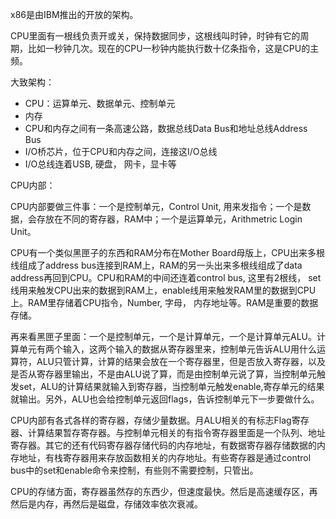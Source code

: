x86是由IBM推出的开放的架构。

CPU里面有一根线负责开或关，保持数据同步，这根线叫时钟，时钟有它的周期，比如一秒钟几次。现在的CPU一秒钟内能执行数十亿条指令，这是CPU的主频。

大致架构：

- CPU：运算单元、数据单元、控制单元
- 内存
- CPU和内存之间有一条高速公路，数据总线Data Bus和地址总线Address Bus
- I/O桥芯片，位于CPU和内存之间，连接这I/O总线
- I/O总线连着USB, 硬盘， 网卡，显卡等

CPU内部：

CPU内部要做三件事：一个是控制单元，Control Unit, 用来发指令；一个是数据，会存放在不同的寄存器，RAM中；一个是运算单元，Arithmetric Login Unit。

CPU有一个类似黑匣子的东西和RAM分布在Mother Board母版上，CPU出来多根线组成了address bus连接到RAM上，RAM的另一头出来多根线组成了data address再回到CPU。CPU和RAM的中间还连着control bus, 这里有2根线， set线用来触发CPU出来的数据到RAM上，enable线用来触发RAM里的数据到CPU上。RAM里存储着CPU指令，Number, 字母， 内存地址等。RAM是重要的数据存储。

再来看黑匣子里面：一个是控制单元，一个是计算单元，一个是计算单元ALU。计算单元有两个输入，这两个输入的数据从寄存器里来，控制单元告诉ALU用什么运算符，ALU只管计算，计算的结果会放在一个寄存器里，但是否放入寄存器，以及是否从寄存器里输出，不是由ALU说了算，而是由控制单元说了算，当控制单元触发set，ALU的计算结果就输入到寄存器，当控制单元触发enable,寄存单元的结果就输出。另外，ALU也会给控制单元返回flags，告诉控制单元下一步要做什么。

CPU内部有各式各样的寄存器，存储少量数据。月ALU相关的有标志Flag寄存器、计算结果暂存寄存器。与控制单元相关的有指令寄存器里面是一个队列、地址寄存器。其它的还有代码寄存器存储代码的内存地址，有数据寄存器存储数据的内存地址，有栈寄存器用来存放函数相关的内存地址。有些寄存器是通过control bus中的set和enable命令来控制，有些则不需要控制，只管出。

CPU的存储方面，寄存器虽然存的东西少，但速度最快。然后是高速缓存区，再然后是内存，再然后是磁盘，存储效率依次衰减。


